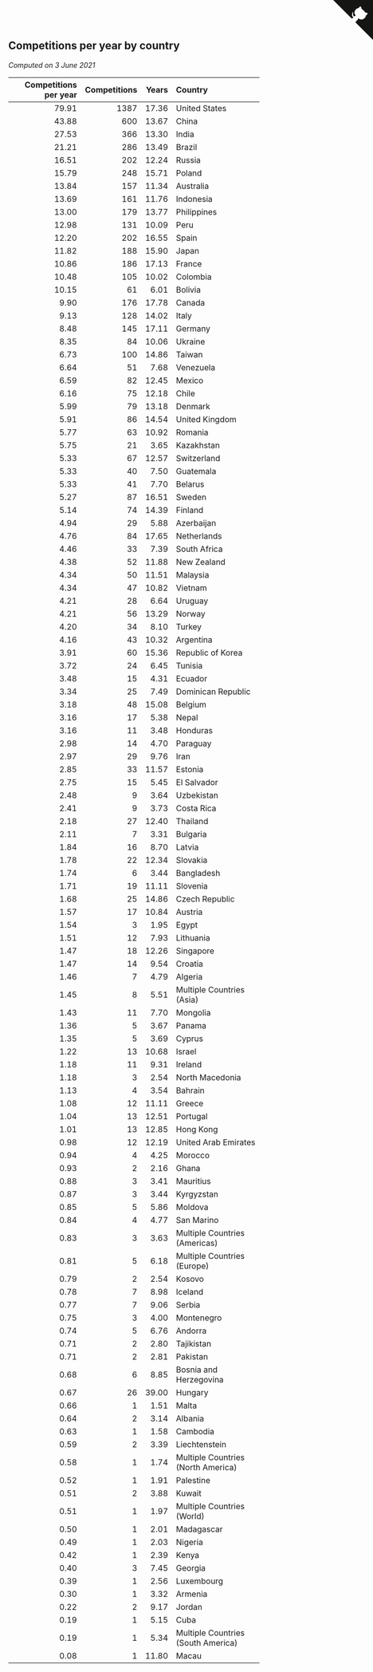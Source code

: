 ## Competitions per year by country

*Computed on  3 June 2021*

| Competitions per year | Competitions | Years | Country |
| ---: | ---: | ---: | :--- |
| 79.91 | 1387 | 17.36 | United States |
| 43.88 | 600 | 13.67 | China |
| 27.53 | 366 | 13.30 | India |
| 21.21 | 286 | 13.49 | Brazil |
| 16.51 | 202 | 12.24 | Russia |
| 15.79 | 248 | 15.71 | Poland |
| 13.84 | 157 | 11.34 | Australia |
| 13.69 | 161 | 11.76 | Indonesia |
| 13.00 | 179 | 13.77 | Philippines |
| 12.98 | 131 | 10.09 | Peru |
| 12.20 | 202 | 16.55 | Spain |
| 11.82 | 188 | 15.90 | Japan |
| 10.86 | 186 | 17.13 | France |
| 10.48 | 105 | 10.02 | Colombia |
| 10.15 | 61 | 6.01 | Bolivia |
| 9.90 | 176 | 17.78 | Canada |
| 9.13 | 128 | 14.02 | Italy |
| 8.48 | 145 | 17.11 | Germany |
| 8.35 | 84 | 10.06 | Ukraine |
| 6.73 | 100 | 14.86 | Taiwan |
| 6.64 | 51 | 7.68 | Venezuela |
| 6.59 | 82 | 12.45 | Mexico |
| 6.16 | 75 | 12.18 | Chile |
| 5.99 | 79 | 13.18 | Denmark |
| 5.91 | 86 | 14.54 | United Kingdom |
| 5.77 | 63 | 10.92 | Romania |
| 5.75 | 21 | 3.65 | Kazakhstan |
| 5.33 | 67 | 12.57 | Switzerland |
| 5.33 | 40 | 7.50 | Guatemala |
| 5.33 | 41 | 7.70 | Belarus |
| 5.27 | 87 | 16.51 | Sweden |
| 5.14 | 74 | 14.39 | Finland |
| 4.94 | 29 | 5.88 | Azerbaijan |
| 4.76 | 84 | 17.65 | Netherlands |
| 4.46 | 33 | 7.39 | South Africa |
| 4.38 | 52 | 11.88 | New Zealand |
| 4.34 | 50 | 11.51 | Malaysia |
| 4.34 | 47 | 10.82 | Vietnam |
| 4.21 | 28 | 6.64 | Uruguay |
| 4.21 | 56 | 13.29 | Norway |
| 4.20 | 34 | 8.10 | Turkey |
| 4.16 | 43 | 10.32 | Argentina |
| 3.91 | 60 | 15.36 | Republic of Korea |
| 3.72 | 24 | 6.45 | Tunisia |
| 3.48 | 15 | 4.31 | Ecuador |
| 3.34 | 25 | 7.49 | Dominican Republic |
| 3.18 | 48 | 15.08 | Belgium |
| 3.16 | 17 | 5.38 | Nepal |
| 3.16 | 11 | 3.48 | Honduras |
| 2.98 | 14 | 4.70 | Paraguay |
| 2.97 | 29 | 9.76 | Iran |
| 2.85 | 33 | 11.57 | Estonia |
| 2.75 | 15 | 5.45 | El Salvador |
| 2.48 | 9 | 3.64 | Uzbekistan |
| 2.41 | 9 | 3.73 | Costa Rica |
| 2.18 | 27 | 12.40 | Thailand |
| 2.11 | 7 | 3.31 | Bulgaria |
| 1.84 | 16 | 8.70 | Latvia |
| 1.78 | 22 | 12.34 | Slovakia |
| 1.74 | 6 | 3.44 | Bangladesh |
| 1.71 | 19 | 11.11 | Slovenia |
| 1.68 | 25 | 14.86 | Czech Republic |
| 1.57 | 17 | 10.84 | Austria |
| 1.54 | 3 | 1.95 | Egypt |
| 1.51 | 12 | 7.93 | Lithuania |
| 1.47 | 18 | 12.26 | Singapore |
| 1.47 | 14 | 9.54 | Croatia |
| 1.46 | 7 | 4.79 | Algeria |
| 1.45 | 8 | 5.51 | Multiple Countries (Asia) |
| 1.43 | 11 | 7.70 | Mongolia |
| 1.36 | 5 | 3.67 | Panama |
| 1.35 | 5 | 3.69 | Cyprus |
| 1.22 | 13 | 10.68 | Israel |
| 1.18 | 11 | 9.31 | Ireland |
| 1.18 | 3 | 2.54 | North Macedonia |
| 1.13 | 4 | 3.54 | Bahrain |
| 1.08 | 12 | 11.11 | Greece |
| 1.04 | 13 | 12.51 | Portugal |
| 1.01 | 13 | 12.85 | Hong Kong |
| 0.98 | 12 | 12.19 | United Arab Emirates |
| 0.94 | 4 | 4.25 | Morocco |
| 0.93 | 2 | 2.16 | Ghana |
| 0.88 | 3 | 3.41 | Mauritius |
| 0.87 | 3 | 3.44 | Kyrgyzstan |
| 0.85 | 5 | 5.86 | Moldova |
| 0.84 | 4 | 4.77 | San Marino |
| 0.83 | 3 | 3.63 | Multiple Countries (Americas) |
| 0.81 | 5 | 6.18 | Multiple Countries (Europe) |
| 0.79 | 2 | 2.54 | Kosovo |
| 0.78 | 7 | 8.98 | Iceland |
| 0.77 | 7 | 9.06 | Serbia |
| 0.75 | 3 | 4.00 | Montenegro |
| 0.74 | 5 | 6.76 | Andorra |
| 0.71 | 2 | 2.80 | Tajikistan |
| 0.71 | 2 | 2.81 | Pakistan |
| 0.68 | 6 | 8.85 | Bosnia and Herzegovina |
| 0.67 | 26 | 39.00 | Hungary |
| 0.66 | 1 | 1.51 | Malta |
| 0.64 | 2 | 3.14 | Albania |
| 0.63 | 1 | 1.58 | Cambodia |
| 0.59 | 2 | 3.39 | Liechtenstein |
| 0.58 | 1 | 1.74 | Multiple Countries (North America) |
| 0.52 | 1 | 1.91 | Palestine |
| 0.51 | 2 | 3.88 | Kuwait |
| 0.51 | 1 | 1.97 | Multiple Countries (World) |
| 0.50 | 1 | 2.01 | Madagascar |
| 0.49 | 1 | 2.03 | Nigeria |
| 0.42 | 1 | 2.39 | Kenya |
| 0.40 | 3 | 7.45 | Georgia |
| 0.39 | 1 | 2.56 | Luxembourg |
| 0.30 | 1 | 3.32 | Armenia |
| 0.22 | 2 | 9.17 | Jordan |
| 0.19 | 1 | 5.15 | Cuba |
| 0.19 | 1 | 5.34 | Multiple Countries (South America) |
| 0.08 | 1 | 11.80 | Macau |


<a href="https://github.com/jonatanklosko/wca_statistics" class="github-corner" aria-label="View source on Github"><svg width="80" height="80" viewBox="0 0 250 250" style="fill:#151513; color:#fff; position: absolute; top: 0; border: 0; right: 0;" aria-hidden="true"><path d="M0,0 L115,115 L130,115 L142,142 L250,250 L250,0 Z"></path><path d="M128.3,109.0 C113.8,99.7 119.0,89.6 119.0,89.6 C122.0,82.7 120.5,78.6 120.5,78.6 C119.2,72.0 123.4,76.3 123.4,76.3 C127.3,80.9 125.5,87.3 125.5,87.3 C122.9,97.6 130.6,101.9 134.4,103.2" fill="currentColor" style="transform-origin: 130px 106px;" class="octo-arm"></path><path d="M115.0,115.0 C114.9,115.1 118.7,116.5 119.8,115.4 L133.7,101.6 C136.9,99.2 139.9,98.4 142.2,98.6 C133.8,88.0 127.5,74.4 143.8,58.0 C148.5,53.4 154.0,51.2 159.7,51.0 C160.3,49.4 163.2,43.6 171.4,40.1 C171.4,40.1 176.1,42.5 178.8,56.2 C183.1,58.6 187.2,61.8 190.9,65.4 C194.5,69.0 197.7,73.2 200.1,77.6 C213.8,80.2 216.3,84.9 216.3,84.9 C212.7,93.1 206.9,96.0 205.4,96.6 C205.1,102.4 203.0,107.8 198.3,112.5 C181.9,128.9 168.3,122.5 157.7,114.1 C157.9,116.9 156.7,120.9 152.7,124.9 L141.0,136.5 C139.8,137.7 141.6,141.9 141.8,141.8 Z" fill="currentColor" class="octo-body"></path></svg></a><style>.github-corner:hover .octo-arm{animation:octocat-wave 560ms ease-in-out}@keyframes octocat-wave{0%,100%{transform:rotate(0)}20%,60%{transform:rotate(-25deg)}40%,80%{transform:rotate(10deg)}}@media (max-width:500px){.github-corner:hover .octo-arm{animation:none}.github-corner .octo-arm{animation:octocat-wave 560ms ease-in-out}}</style>
